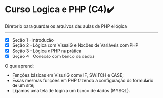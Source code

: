 # Curso Logica e PHP (C4)✔️
Diretório para guardar os arquivos das aulas de PHP e lógica
 ***
- [x] Seção 1 - Introdução 
- [x] Seção 2 - Lógica com VisualG e Nocões de Variáveis com PHP
- [x] Seção 3 -  Lógica e PHP na prática
- [x] Seção 4 -  Conexão com banco de dados 

 O que aprendi:
 * Funções básicas em VisualG como IF, SWITCH e CASE;
 * Essas mesmas funções em PHP fazendo a configuração do formulário de um site;
 * Ligamos uma tela de login a um banco de dados (MYSQL).
  
